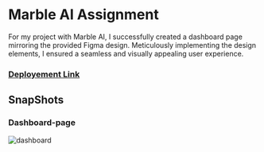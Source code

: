 # Marble AI Assignment
For my project with Marble AI, I successfully created a dashboard page mirroring the provided Figma design. Meticulously implementing the design elements, I ensured a seamless and visually appealing user experience. 

### [Deployement Link](https://boisterous-souffle-7a1851.netlify.app/)

## SnapShots

### Dashboard-page


![dashboard](https://github.com/harshau9/Marble-asgmt/assets/31920143/70322cc1-6740-45f2-baf5-8c1cbe167544)
